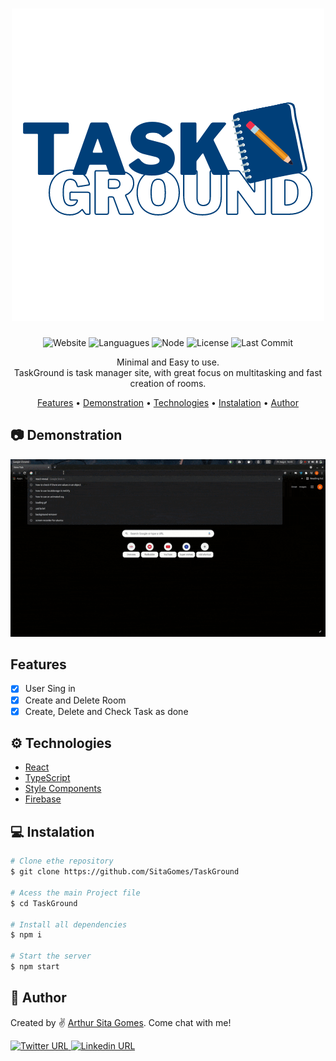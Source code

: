 <h1 align="center">
  <a href="http://Taskground.netlify.app">
     <img src="Github/Images/TaskGround.png" />
  </a>
</h1>

<p align="center">
	<img alt="Website" src="https://img.shields.io/website?down_color=red&down_message=offline&up_color=blue&up_message=online&url=https%3A%2F%2Ftaskground.netlify.app" />
	<img alt="Languagues" src="https://img.shields.io/github/languages/count/SitaGomes/TaskGround" />
	<img alt="Node" src="https://img.shields.io/node/v/npm" />
	<img alt="License" src="https://img.shields.io/badge/license-MIT-brightgreen" />
	<img alt="Last Commit" src="https://img.shields.io/github/last-commit/SitaGomes/TaskGround"/>
	
</p>

<p align="center"> 
	Minimal and Easy to use. <br>
	TaskGround is task manager site, with great focus on multitasking and fast creation of rooms.
</p>


<p align="center">
 <a href="#features">Features</a> •
 <a href="#camera-demonstration">Demonstration</a> •
 <a href="#gear-technologies">Technologies</a> •
 <a href="#computer-instalation">Instalation</a> •
 <a href="#handshake-author">Author</a> 
</p>

## :camera: **Demonstration**
<div align="center">

![TaskGround GIF](Github/Videos/TaskGroundDemo.gif)

</div>

## **Features**

- [x] User Sing in
- [x] Create and Delete Room
- [x] Create, Delete and Check Task as done

## :gear: **Technologies**  

* [React](https://pt-br.reactjs.org/)
* [TypeScript](https://www.typescriptlang.org/)
* [Style Components](https://styled-components.com/)
* [Firebase](https://firebase.com/)


## :computer: **Instalation**

```bash
# Clone ethe repository
$ git clone https://github.com/SitaGomes/TaskGround

# Acess the main Project file
$ cd TaskGround

# Install all dependencies
$ npm i

# Start the server
$ npm start
```


## :handshake: **Author**
	
Created by ✌ <a href="github.com/SitaGomes">Arthur Sita Gomes</a>. Come chat with me!

<a href="https://twitter.com/ArthurSitaGomes">
	<img alt="Twitter URL" src="https://img.shields.io/twitter/url?style=social&url=https%3A%2F%2Ftwitter.com%2FArthurSitaGomes">
	
<a href="https://www.linkedin.com/in/arthur-sita-gomes-3683221b3/">
	<img alt="Linkedin URL" src="https://img.shields.io/badge/-Linkedin-blue?style=flat-square&logo=Linkedin&logoColor=white&link=https://www.linkedin.com/in/arthur-sita-gomes-3683221b3/">
